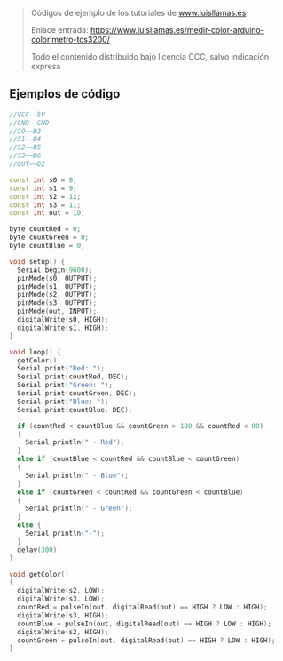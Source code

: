 > Códigos de ejemplo de los tutoriales de www.luisllamas.es
>
> Enlace entrada: https://www.luisllamas.es/medir-color-arduino-colorimetro-tcs3200/
>
> Todo el contenido distribuido bajo licencia CCC, salvo indicación expresa

## Ejemplos de código
```cpp
//VCC——5V  
//GND——GND
//S0——D3  
//S1——D4
//S2——D5  
//S3——D6
//OUT——D2

const int s0 = 8;
const int s1 = 9;
const int s2 = 12;
const int s3 = 11;
const int out = 10;

byte countRed = 0;
byte countGreen = 0;
byte countBlue = 0;

void setup() {
  Serial.begin(9600);
  pinMode(s0, OUTPUT);
  pinMode(s1, OUTPUT);
  pinMode(s2, OUTPUT);
  pinMode(s3, OUTPUT);
  pinMode(out, INPUT);
  digitalWrite(s0, HIGH);
  digitalWrite(s1, HIGH);
}

void loop() {
  getColor();
  Serial.print("Red: ");
  Serial.print(countRed, DEC);
  Serial.print("Green: ");
  Serial.print(countGreen, DEC);
  Serial.print("Blue: ");
  Serial.print(countBlue, DEC);

  if (countRed < countBlue && countGreen > 100 && countRed < 80)
  {
    Serial.println(" - Red");
  }
  else if (countBlue < countRed && countBlue < countGreen)
  {
    Serial.println(" - Blue");
  }
  else if (countGreen < countRed && countGreen < countBlue)
  {
    Serial.println(" - Green");
  }
  else {
    Serial.println("-");
  }
  delay(300);
}

void getColor()
{
  digitalWrite(s2, LOW);
  digitalWrite(s3, LOW);
  countRed = pulseIn(out, digitalRead(out) == HIGH ? LOW : HIGH);
  digitalWrite(s3, HIGH);
  countBlue = pulseIn(out, digitalRead(out) == HIGH ? LOW : HIGH);
  digitalWrite(s2, HIGH);
  countGreen = pulseIn(out, digitalRead(out) == HIGH ? LOW : HIGH);
}
```


